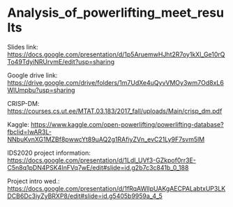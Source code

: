 # Analysis_of_powerlifting_meet_results

Slides link: https://docs.google.com/presentation/d/1p5AruemwHJht2R7oy1kXl_Ge10rQTo49TdyiNRUrvmE/edit?usp=sharing

Google drive link: https://drive.google.com/drive/folders/1m7UdXe4uQyvVMOy3wm7Od8xL6WlUmpbu?usp=sharing

CRISP-DM: https://courses.cs.ut.ee/MTAT.03.183/2017_fall/uploads/Main/crisp_dm.pdf

Kaggle: https://www.kaggle.com/open-powerlifting/powerlifting-database?fbclid=IwAR3L-NNbuKvnXG1MZBf8pwwcYt89uAQ2g1RAfiyZVn_evC21Ly9F7svm5lM

IDS2020 project information: https://docs.google.com/presentation/d/1Ldl_UVf3-GZkpof0rr3E-C5n8q1pDN4PSK4InFVq7wE/edit#slide=id.g2b7c3c841b_0_188

Project intro wed.: https://docs.google.com/presentation/d/1fRqAWlIpUAKgAECPALabtxUP3LKDCB6Dc3iyZyBRXP8/edit#slide=id.g5405b9959a_4_5

